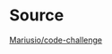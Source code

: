 # Source

[Mariusio/code-challenge](https://github.com/Mariusio/code-challenge/tree/def67529db9f35d52b6781be2fc14087d03d5638)
